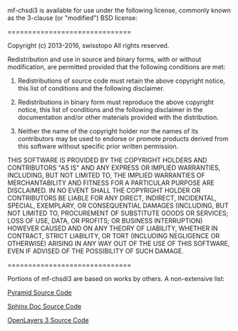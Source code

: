 mf-chsdi3 is available for use under the following license, commonly known
as the 3-clause (or "modified") BSD license:

==============================

Copyright (c) 2013-2016, swisstopo
All rights reserved.

Redistribution and use in source and binary forms, with or without modification,
are permitted provided that the following conditions are met:

1. Redistributions of source code must retain the above copyright notice, this
list of conditions and the following disclaimer.

2. Redistributions in binary form must reproduce the above copyright notice, this
list of conditions and the following disclaimer in the documentation and/or other
materials provided with the distribution.

3. Neither the name of the copyright holder nor the names of its contributors may
be used to endorse or promote products derived from this software without specific
prior written permission.

THIS SOFTWARE IS PROVIDED BY THE COPYRIGHT HOLDERS AND CONTRIBUTORS "AS IS" AND
ANY EXPRESS OR IMPLIED WARRANTIES, INCLUDING, BUT NOT LIMITED TO, THE IMPLIED
WARRANTIES OF MERCHANTABILITY AND FITNESS FOR A PARTICULAR PURPOSE ARE DISCLAIMED.
IN NO EVENT SHALL THE COPYRIGHT HOLDER OR CONTRIBUTORS BE LIABLE FOR ANY DIRECT,
INDIRECT, INCIDENTAL, SPECIAL, EXEMPLARY, OR CONSEQUENTIAL DAMAGES (INCLUDING, BUT
NOT LIMITED TO, PROCUREMENT OF SUBSTITUTE GOODS OR SERVICES; LOSS OF USE, DATA, OR
PROFITS; OR BUSINESS INTERRUPTION) HOWEVER CAUSED AND ON ANY THEORY OF LIABILITY,
WHETHER IN CONTRACT, STRICT LIABILITY, OR TORT (INCLUDING NEGLIGENCE OR OTHERWISE)
ARISING IN ANY WAY OUT OF THE USE OF THIS SOFTWARE, EVEN IF ADVISED OF THE
POSSIBILITY OF SUCH DAMAGE.

==============================

Portions of mf-chsdi3 are based on works by others. A non-extensive list:

[Pyramid Source Code](https://github.com/Pylons/pyramid/blob/master/LICENSE.txt)

[Sphinx Doc Source Code](https://github.com/sphinx-doc/sphinx/blob/master/LICENSE)

[OpenLayers 3 Source Code](https://github.com/openlayers/ol3/blob/master/LICENSE.md)
